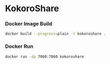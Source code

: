# KokoroShare

### Docker Image Build
```bash
docker build --progress=plain -t kokoroshare .
```

### Docker Run
```bash
docker run -dp 7860:7860 kokoroshare
```